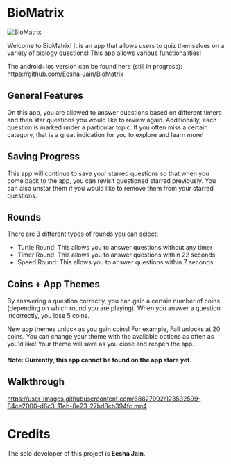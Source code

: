 # BioMatrix
![BioMatrix](https://user-images.githubusercontent.com/68827992/170835976-230c1b78-2e76-4c47-a4be-311947659e90.png)

Welcome to BioMatrix! It is an app that allows users to quiz themselves on a variety of biology questions! This app allows various functionalities!

The android+ios version can be found here (still in progress): https://github.com/Eesha-Jain/BioMatrix

## General Features
On this app, you are allowed to answer questions based on different timers and then star questions you would like to review again. Additionally, each question is marked under a particular topic. If you often miss a certain category, that is a great indication for you to explore and learn more!

## Saving Progress
This app will continue to save your starred questions so that when you come back to the app, you can revisit questioned starred previously. You can also unstar them if you would like to remove them from your starred questions.

## Rounds
There are 3 different types of rounds you can select:
- Turtle Round: This allows you to answer questions without any timer
- Timer Round: This allows you to answer questions within 22 seconds
- Speed Round: This allows you to answer questions within 7 seconds

## Coins + App Themes
By answering a question correctly, you can gain a certain number of coins (depending on which round you are playing). When you answer a question incorrectly, you lose 5 coins. 

New app themes unlock as you gain coins! For example, Fall unlocks at 20 coins. You can change your theme with the avaliable options as often as you'd like! Your theme will save as you close and reopen the app.

#### Note: Currently, this app cannot be found on the app store yet.

## Walkthrough
https://user-images.githubusercontent.com/68827992/123532599-84ce2000-d6c3-11eb-8e23-27bd8cb394fc.mp4

# Credits
The sole developer of this project is **Eesha Jain**.
